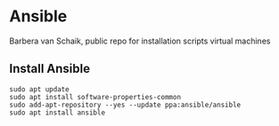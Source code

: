 # Ansible
Barbera van Schaik, public repo for installation scripts virtual machines

## Install Ansible

```
sudo apt update
sudo apt install software-properties-common
sudo add-apt-repository --yes --update ppa:ansible/ansible
sudo apt install ansible
```
